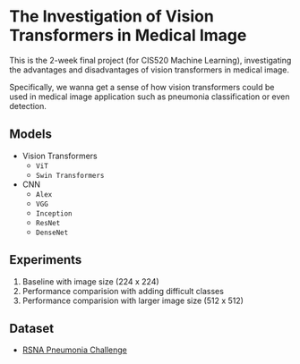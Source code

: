 # The Investigation of Vision Transformers in Medical Image

This is the 2-week final project (for CIS520 Machine Learning), investigating the advantages and disadvantages of vision transformers in medical image. 


Specifically, we wanna get a sense of how vision transformers could be used in medical image application such as pneumonia classification or even detection.


## Models
* Vision Transformers
  * `ViT`
  * `Swin Transformers`
* CNN
  * `Alex`
  * `VGG`
  * `Inception`
  * `ResNet`
  * `DenseNet`



## Experiments
1. Baseline with image size (224 x 224)
2. Performance comparision with adding difficult classes
3. Performance comparision with larger image size (512 x 512)


## Dataset
* [RSNA Pneumonia Challenge](https://www.kaggle.com/c/rsna-pneumonia-detection-challenge)

